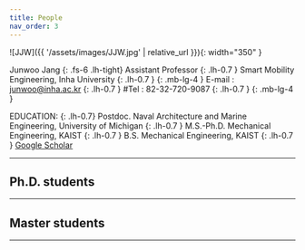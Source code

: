 ```yaml
---
title: People
nav_order: 3
---
```



![JJW]({{ '/assets/images/JJW.jpg' | relative_url }}){: width="350" }

Junwoo Jang
{: .fs-6 .lh-tight}
Assistant Professor
{: .lh-0.7 }
Smart Mobility Engineering, Inha University
{: .lh-0.7 }
{: .mb-lg-4 }
E-mail : junwoo@inha.ac.kr
{: .lh-0.7 }
#Tel : 82-32-720-9087
{: .lh-0.7 }
{: .mb-lg-4 }

EDUCATION:
{: .lh-0.7}
Postdoc. Naval Architecture and Marine Engineering, University of Michigan
{: .lh-0.7 }
M.S.-Ph.D. Mechanical Engineering, KAIST
{: .lh-0.7 }
B.S. Mechanical Engineering, KAIST
{: .lh-0.7 }
[Google Scholar](https://scholar.google.com/citations?user=1lbPybMAAAAJ&hl=en)

----

## Ph.D. students

----

## Master students

----

